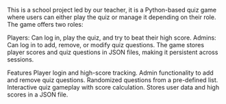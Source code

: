 This is a school project led by our teacher, it is a Python-based quiz game where users can either play the quiz or manage it depending on their role. The game offers two roles:

Players: Can log in, play the quiz, and try to beat their high score.
Admins: Can log in to add, remove, or modify quiz questions.
The game stores player scores and quiz questions in JSON files, making it persistent across sessions.

Features
Player login and high-score tracking.
Admin functionality to add and remove quiz questions.
Randomized questions from a pre-defined list.
Interactive quiz gameplay with score calculation.
Stores user data and high scores in a JSON file.
